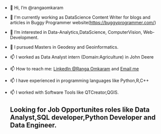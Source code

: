 - 👋 Hi, I’m @rangaomkaram
- 👀 I'm currently working as DataScience Content Writer for blogs and articles in Buggy Programmer website(https://buggyprogrammer.com/)
- 👀 I’m interested in Data-Analytics,DataScience, ComputerVision, Web-Development.
- 🌱 I  pursued Masters in Geodesy and Geoinformatics.
- 📫 I worked as Data Analyst intern (Domain:Agriculture) in John Deere
- 📫 How to reach me: [LinkedIn @Ranga Omkaram](https://www.linkedin.com/in/rangaomkaram/) and  [Email me](omkaram.ranga@gmail.com)
- 📫 I have experienced in programming languages like Python,R,C++
- 📫 I worked with Software Tools like QTCreator,QGIS.

  ## Looking for Job Opportunites roles like Data Analyst,SQL developer,Python Developer and Data Engineer.
<!---
rangaomkaram/rangaomkaram is a ✨ special ✨ repository because its `README.md` (this file) appears on your GitHub profile.
You can click the Preview link to take a look at your changes.
--->
